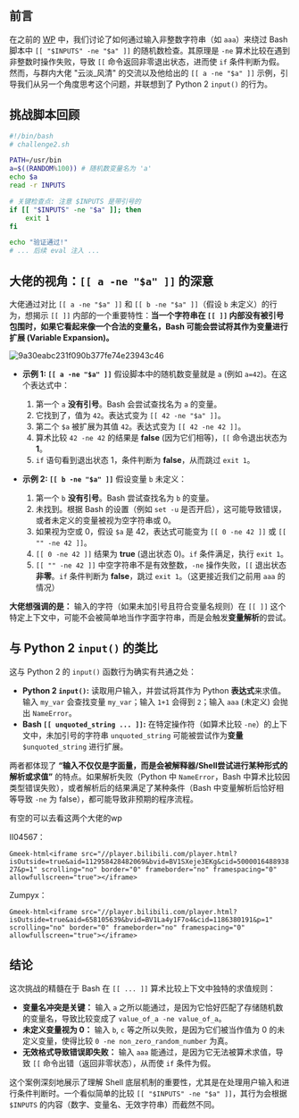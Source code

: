 ## 前言

在之前的 [WP](https://7r1umph.github.io/post/qun-zhu-ti.html) 中，我们讨论了如何通过输入非整数字符串（如 `aaa`）来绕过 Bash 脚本中 `[[ "$INPUTS" -ne "$a" ]]` 的随机数检查。其原理是 `-ne` 算术比较在遇到非整数时操作失败，导致 `[[` 命令返回非零退出状态，进而使 `if` 条件判断为假。然而，与群内大佬 "云淡_风清" 的交流以及他给出的 `[[ a -ne "$a" ]]` 示例，引导我们从另一个角度思考这个问题，并联想到了 Python 2 `input()` 的行为。

## 挑战脚本回顾

```bash
#!/bin/bash
# challenge2.sh

PATH=/usr/bin
a=$((RANDOM%100)) # 随机数变量名为 'a'
echo $a
read -r INPUTS

# 关键检查点: 注意 $INPUTS 是带引号的
if [[ "$INPUTS" -ne "$a" ]]; then
    exit 1
fi

echo "验证通过!"
# ... 后续 eval 注入 ...
```

## 大佬的视角：`[[ a -ne "$a" ]]` 的深意

大佬通过对比 `[[ a -ne "$a" ]]` 和 `[[ b -ne "$a" ]]`（假设 `b` 未定义）的行为，想揭示 `[[ ]]` 内部的一个重要特性：**当一个字符串在 `[[ ]]` 内部没有被引号包围时，如果它看起来像一个合法的变量名，Bash 可能会尝试将其作为变量进行扩展 (Variable Expansion)。**

![9a30eabc231f090b377fe74e23943c46](https://cdn.jsdelivr.net/gh/7r1UMPH/7r1UMPH.github.io@main/static/image/20250409090621789.jpeg)

*   **示例 1: `[[ a -ne "$a" ]]`**
    假设脚本中的随机数变量就是 `a` (例如 `a=42`)。在这个表达式中：
    1.  第一个 `a` **没有引号**。Bash 会尝试查找名为 `a` 的变量。
    2.  它找到了，值为 `42`。表达式变为 `[[ 42 -ne "$a" ]]`。
    3.  第二个 `$a` 被扩展为其值 `42`。表达式变为 `[[ 42 -ne 42 ]]`。
    4.  算术比较 `42 -ne 42` 的结果是 **false** (因为它们相等)，`[[` 命令退出状态为 **1**。
    5.  `if` 语句看到退出状态 1，条件判断为 **false**，从而跳过 `exit 1`。

*   **示例 2: `[[ b -ne "$a" ]]`**
    假设变量 `b` 未定义：
    1.  第一个 `b` **没有引号**。Bash 尝试查找名为 `b` 的变量。
    2.  未找到。根据 Bash 的设置（例如 `set -u` 是否开启），这可能导致错误，或者未定义的变量被视为空字符串或 0。
    3.  如果视为空或 0，假设 `$a` 是 42，表达式可能变为 `[[ 0 -ne 42 ]]` 或 `[[ "" -ne 42 ]]`。
    4.  `[[ 0 -ne 42 ]]` 结果为 **true** (退出状态 0)。`if` 条件满足，执行 `exit 1`。
    5.  `[[ "" -ne 42 ]]` 中空字符串不是有效整数，`-ne` 操作失败，`[[` 退出状态 **非零**。`if` 条件判断为 **false**，跳过 `exit 1`。（这更接近我们之前用 `aaa` 的情况）

**大佬想强调的是：** 输入的字符（如果未加引号且符合变量名规则）在 `[[ ]]` 这个特定上下文中，可能不会被简单地当作字面字符串，而是会触发**变量解析**的尝试。

## 与 Python 2 `input()` 的类比

这与 Python 2 的 `input()` 函数行为确实有共通之处：

*   **Python 2 `input()`:** 读取用户输入，并尝试将其作为 Python **表达式**来求值。输入 `my_var` 会查找变量 `my_var`；输入 `1+1` 会得到 `2`；输入 `aaa` (未定义) 会抛出 `NameError`。
*   **Bash `[[ unquoted_string ... ]]`:** 在特定操作符（如算术比较 `-ne`）的上下文中，未加引号的字符串 `unquoted_string` 可能被尝试作为**变量** `$unquoted_string` 进行扩展。

两者都体现了 **“输入不仅仅是字面量，而是会被解释器/Shell尝试进行某种形式的解析或求值”** 的特点。如果解析失败（Python 中 `NameError`，Bash 中算术比较因类型错误失败），或者解析后的结果满足了某种条件（Bash 中变量解析后恰好相等导致 `-ne` 为 false），都可能导致非预期的程序流程。

有空的可以去看这两个大佬的wp

II04567：

`Gmeek-html<iframe src="//player.bilibili.com/player.html?isOutside=true&aid=112958428482069&bvid=BV1SXeje3EKg&cid=500001648893827&p=1" scrolling="no" border="0" frameborder="no" framespacing="0" allowfullscreen="true"></iframe>`

Zumpyx：

`Gmeek-html<iframe src="//player.bilibili.com/player.html?isOutside=true&aid=658105639&bvid=BV1La4y1F7o4&cid=1186380191&p=1" scrolling="no" border="0" frameborder="no" framespacing="0" allowfullscreen="true"></iframe>`

## 结论

这次挑战的精髓在于 Bash 在 `[[ ... ]]` 算术比较上下文中独特的求值规则：

*   **变量名冲突是关键：** 输入 `a` 之所以能通过，是因为它恰好匹配了存储随机数的变量名，导致比较变成了 `value_of_a -ne value_of_a`。
*   **未定义变量视为 0：** 输入 `b`, `c` 等之所以失败，是因为它们被当作值为 0 的未定义变量，使得比较 `0 -ne non_zero_random_number` 为真。
*   **无效格式导致错误即失败：** 输入 `aaa` 能通过，是因为它无法被算术求值，导致 `[[` 命令出错（返回非零状态），从而使 `if` 条件为假。

这个案例深刻地展示了理解 Shell 底层机制的重要性，尤其是在处理用户输入和进行条件判断时。一个看似简单的比较 `[[ "$INPUTS" -ne "$a" ]]`，其行为会根据 `$INPUTS` 的内容（数字、变量名、无效字符串）而截然不同。

